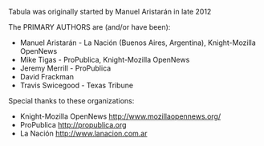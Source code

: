 Tabula was originally started by Manuel Aristarán in late 2012

The PRIMARY AUTHORS are (and/or have been):

* Manuel Aristarán - La Nación (Buenos Aires, Argentina), Knight-Mozilla OpenNews
* Mike Tigas - ProPublica, Knight-Mozilla OpenNews
* Jeremy Merrill - ProPublica
* David Frackman
* Travis Swicegood - Texas Tribune

Special thanks to these organizations:

* Knight-Mozilla OpenNews <http://www.mozillaopennews.org/>
* ProPublica <http://propublica.org>
* La Nación <http://www.lanacion.com.ar>
